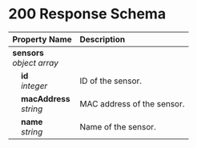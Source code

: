 # 200 Response Schema
| Property Name | Description |
| :------------ | :---------- |
| **sensors**<br/>_object array_ |  |
| **&nbsp;&nbsp;&nbsp;&nbsp;id**<br/>_&nbsp;&nbsp;&nbsp;&nbsp;integer_ | ID of the sensor. |
| **&nbsp;&nbsp;&nbsp;&nbsp;macAddress**<br/>_&nbsp;&nbsp;&nbsp;&nbsp;string_ | MAC address of the sensor. |
| **&nbsp;&nbsp;&nbsp;&nbsp;name**<br/>_&nbsp;&nbsp;&nbsp;&nbsp;string_ | Name of the sensor. |
